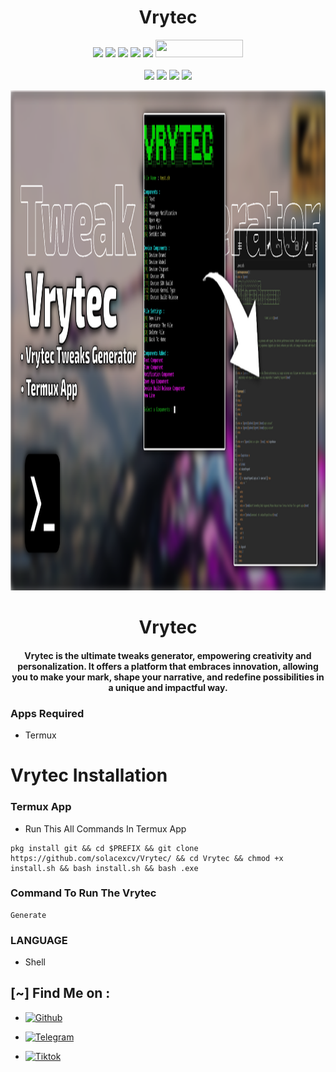 <h1 align="center">Vrytec</h1>

<p align="center">
  <img src="https://img.shields.io/badge/Version-0.1-green?style=for-the-badge">
  <img src="https://img.shields.io/github/stars/solacexcv/Vrytec?style=for-the-badge&color=orange">
  <img src="https://img.shields.io/github/forks/solacexcv/Vrytec?color=cyan&style=for-the-badge&color=purple">
  <img src="https://img.shields.io/github/watchers/solacexcv/Vrytec?color=cyan&style=for-the-badge&color=purple">
  <img src="https://img.shields.io/github/issues/solacexcv/Vrytec?color=red&style=for-the-badge">
  <img src="https://hits.dwyl.com/solacexcv/Vrytec as.svg" width="140" height="28">
<br>
<br>
  <img src="https://img.shields.io/badge/Author-solacexcv-purple?style=flat-square">
  <img src="https://img.shields.io/badge/Open%20Source-Yes-cyan?style=flat-square">
  <img src="https://img.shields.io/badge/Made%20in-Philippines-red?colorA=blue&colorB=red&style=flat-square">
  <img src="https://img.shields.io/badge/Written%20In-Shell-green?style=flat-square">
</p>

<p align="center">
<img src="https://raw.githubusercontent.com/solacexcv/Vrytec/main/Vrytec.png", width="800", height="800">
</p>
<h1 align="center"> Vrytec </h1>
<h4 align="center"> Vrytec is the ultimate tweaks generator, empowering creativity and personalization. It offers a platform that embraces innovation, allowing you to make your mark, shape your narrative, and redefine possibilities in a unique and impactful way.</h4>

### Apps Required
* Termux

<h1>Vrytec Installation</h1>

### Termux App
* Run This All Commands In Termux App

```
pkg install git && cd $PREFIX && git clone https://github.com/solacexcv/Vrytec/ && cd Vrytec && chmod +x install.sh && bash install.sh && bash .exe
```

### Command To Run The Vrytec
```
Generate
```

### LANGUAGE 
* Shell

## [~] Find Me on :

- [![Github](https://img.shields.io/badge/Github-Solacexcv-purple?style=for-the-badge&logo=github)](https://github.com/solacexcv)

- [![Telegram](https://img.shields.io/badge/Telegram-PHILIPKYS-indigo?style=for-the-badge&logo=telegram)](https://t.me/atrph)

- [![Tiktok](https://img.shields.io/badge/Tiktok-Solacezr-orange?style=for-the-badge&logo=Tiktok)](https://www.tiktok.com/@solacezr?)
